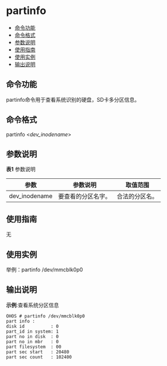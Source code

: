 # partinfo

- [命令功能](#命令功能)
- [命令格式](#命令格式)
- [参数说明](#参数说明)
- [使用指南](#使用指南)
- [使用实例](#使用实例)
- [输出说明](#输出说明)

## 命令功能

partinfo命令用于查看系统识别的硬盘，SD卡多分区信息。


## 命令格式

partinfo &lt;_dev_inodename_&gt;


## 参数说明

**表1** 参数说明

| 参数 | 参数说明 | 取值范围 | 
| -------- | -------- | -------- |
| dev_inodename | 要查看的分区名字。 | 合法的分区名。 | 


## 使用指南

无


## 使用实例

举例：partinfo /dev/mmcblk0p0


## 输出说明

**示例**:查看系统分区信息

```
OHOS # partinfo /dev/mmcblk0p0
part info :
disk id          : 0
part_id in system: 1
part no in disk  : 0
part no in mbr   : 0
part filesystem  : 00
part sec start   : 20480
part sec count   : 102400
```
